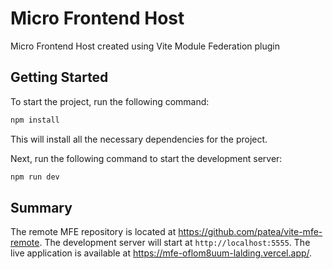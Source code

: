 # Micro Frontend Host

Micro Frontend Host created using Vite Module Federation plugin

## Getting Started

To start the project, run the following command:

```bash
npm install
```

This will install all the necessary dependencies for the project.

Next, run the following command to start the development server:

```bash
npm run dev
```

## Summary

The remote MFE repository is located at https://github.com/patea/vite-mfe-remote.
The development server will start at `http://localhost:5555`.
The live application is available at https://mfe-oflom8uum-lalding.vercel.app/.
